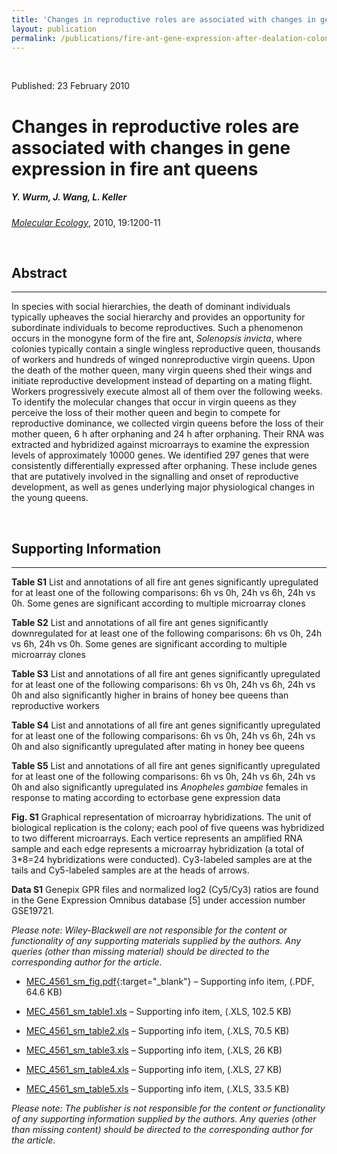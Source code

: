 ```yaml
---
title: 'Changes in reproductive roles are associated with changes in gene expression in fire ant queens'
layout: publication
permalink: /publications/fire-ant-gene-expression-after-dealation-colony-founding/
---
```


<br />

<p class="info-text">Published: 23 February 2010</p>

# Changes in reproductive roles are associated with changes in gene expression in fire ant queens

<h5 class="info-text my-4">Y. Wurm, J. Wang, L. Keller</h5>

[*Molecular Ecology*](https://doi.org/10.1111/j.1365-294X.2010.04561.x), 2010, 19:1200-11

<br />

## Abstract
<hr />

In species with social hierarchies, the death of dominant individuals typically upheaves the social hierarchy and provides an opportunity for subordinate individuals to become reproductives. Such a phenomenon occurs in the monogyne form of the fire ant, *Solenopsis invicta*, where colonies typically contain a single wingless reproductive queen, thousands of workers and hundreds of winged nonreproductive virgin queens. Upon the death of the mother queen, many virgin queens shed their wings and initiate reproductive development instead of departing on a mating flight. Workers progressively execute almost all of them over the following weeks. To identify the molecular changes that occur in virgin queens as they perceive the loss of their mother queen and begin to compete for reproductive dominance, we collected virgin queens before the loss of their mother queen, 6 h after orphaning and 24 h after orphaning. Their RNA was extracted and hybridized against microarrays to examine the expression levels of approximately 10000 genes. We identified 297 genes that were consistently differentially expressed after orphaning. These include genes that are putatively involved in the signalling and onset of reproductive development, as well as genes underlying major physiological changes in the young queens.

<br />

## Supporting Information
<hr />

**Table S1** List and annotations of all fire ant genes significantly upregulated for at least one of the following comparisons: 6h vs 0h, 24h vs 6h, 24h vs 0h. Some genes are significant according to multiple microarray clones

**Table S2** List and annotations of all fire ant genes significantly downregulated for at least one of the following comparisons: 6h vs 0h, 24h vs 6h, 24h vs 0h. Some genes are significant according to multiple microarray clones

**Table S3** List and annotations of all fire ant genes significantly upregulated for at least one of the following comparisons: 6h vs 0h, 24h vs 6h, 24h vs 0h and also significantly higher in brains of honey bee queens than reproductive workers

**Table S4** List and annotations of all fire ant genes significantly upregulated for at least one of the following comparisons: 6h vs 0h, 24h vs 6h, 24h vs 0h and also significantly upregulated after mating in honey bee queens

**Table S5** List and annotations of all fire ant genes significantly upregulated for at least one of the following comparisons: 6h vs 0h, 24h vs 6h, 24h vs 0h and also significantly upregulated ins *Anopheles gambiae* females in response to mating according to ectorbase gene expression data

**Fig. S1** Graphical representation of microarray hybridizations. The unit of biological replication is the colony; each pool of five queens was hybridized to two different microarrays. Each vertice represents an amplified RNA sample and each edge represents a microarray hybridization (a total of 3*8=24 hybridizations were conducted). Cy3-labeled samples are at the tails and Cy5-labeled samples are at the heads of arrows.

**Data S1** Genepix GPR files and normalized log2 (Cy5/Cy3) ratios are found in the Gene Expression Omnibus database <span class="info-text">[5]</span> under accession number GSE19721.

*Please note: Wiley-Blackwell are not responsible for the content or functionality of any supporting materials supplied by the authors. Any queries (other than missing material) should be directed to the corresponding author for the article.*

- [MEC_4561_sm_fig.pdf](/publications/2010-fire-ant-gene-expression-after-dealation-colony-founding/mec_4561_sm_fig.pdf){:target="_blank"} – Supporting info item, (.PDF, 64.6 KB)

- [MEC_4561_sm_table1.xls](/publications/2010-fire-ant-gene-expression-after-dealation-colony-founding/mec_4561_sm_table1.xls) – Supporting info item, (.XLS, 102.5 KB)

- [MEC_4561_sm_table2.xls](/publications/2010-fire-ant-gene-expression-after-dealation-colony-founding/mec_4561_sm_table2.xls) – Supporting info item, (.XLS, 70.5 KB)

- [MEC_4561_sm_table3.xls](/publications/2010-fire-ant-gene-expression-after-dealation-colony-founding/mec_4561_sm_table3.xls) – Supporting info item, (.XLS, 26 KB)

- [MEC_4561_sm_table4.xls](/publications/2010-fire-ant-gene-expression-after-dealation-colony-founding/mec_4561_sm_table4.xls) – Supporting info item, (.XLS, 27 KB)

- [MEC_4561_sm_table5.xls](/publications/2010-fire-ant-gene-expression-after-dealation-colony-founding/mec_4561_sm_table5.xls) – Supporting info item, (.XLS, 33.5 KB)

*Please note: The publisher is not responsible for the content or functionality of any supporting information supplied by the authors. Any queries (other than missing content) should be directed to the corresponding author for the article.*

<br />
